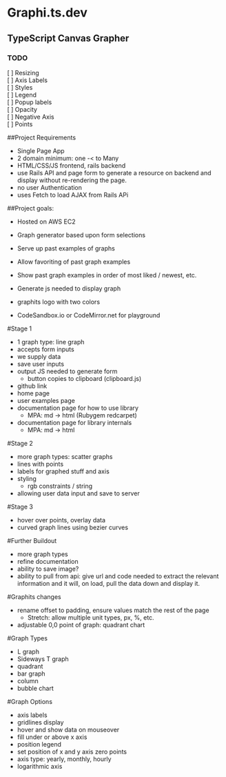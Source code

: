 # Graphi.ts.dev

## TypeScript Canvas Grapher
### TODO
[ ] Resizing  
[ ] Axis Labels  
[ ] Styles  
[ ] Legend  
[ ] Popup labels  
[ ] Opacity  
[ ] Negative Axis  
[ ] Points  

##Project Requirements
* Single Page App
* 2 domain minimum: one -< to Many
* HTML/CSS/JS frontend, rails backend
* use Rails API and page form to generate a resource on backend and display without re-rendering the page.
* no user Authentication
* uses Fetch to load AJAX from Rails APi


##Project goals:
* Hosted on AWS EC2
* Graph generator based upon form selections
* Serve up past examples of graphs
* Allow favoriting of past graph examples
* Show past graph examples in order of most liked / newest, etc.
* Generate js needed to display graph
* graphits logo with two colors

* CodeSandbox.io or CodeMirror.net for playground

#Stage 1
* 1 graph type: line graph
* accepts form inputs 
* we supply data
* save user inputs 
* output JS needed to generate form
  * button copies to clipboard (clipboard.js)
* github link
* home page
* user examples page
* documentation page for how to use library
  * MPA: md -> html (Rubygem redcarpet)
* documentation page for library internals
  * MPA: md -> html

#Stage 2
* more graph types: scatter graphs
* lines with points
* labels for graphed stuff and axis
* styling
  * rgb constraints / string
* allowing user data input and save to server

#Stage 3
* hover over points, overlay data
* curved graph lines using bezier curves

#Further Buildout
* more graph types
* refine documentation
* ability to save image?
* ability to pull from api: give url and code needed to extract the relevant information and it will,
on load, pull the data down and display it.

#Graphits changes
* rename offset to padding, ensure values match the rest of the page
  * Stretch: allow multiple unit types, px, %, etc.
* adjustable 0,0 point of graph: quadrant chart


#Graph Types
* L graph
* Sideways T graph
* quadrant
* bar graph
* column
* bubble chart

#Graph Options
* axis labels
* gridlines display
* hover and show data on mouseover
* fill under or above x axis
* position legend
* set position of x and y axis zero points
* axis type: yearly, monthly, hourly
* logarithmic axis